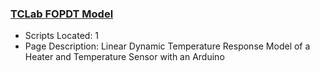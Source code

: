 ### [TCLab FOPDT Model](https://www.apmonitor.com/pdc/index.php/Main/TCLabFOPDT)
- Scripts Located: 1
- Page Description: Linear Dynamic Temperature Response Model of a Heater and Temperature Sensor with an Arduino
